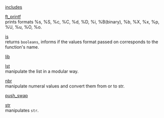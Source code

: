 [includes](https://github.com/spajeo/push_swap/tree/master/libft/includes)  	

[ft_printf](https://github.com/spajeo/push_swap/tree/master/libft/ft_printf)  
	prints formats %s, %S, %c, %C, %d, %D, %i, %B(binary), %b, %X, %x, %p, %U, %u, %O, %o.
	
[is](https://github.com/spajeo/push_swap/tree/master/libft/is)     
  returns `booleans`, informs if the values format passed on corresponds to the function's name.

[lib](https://github.com/spajeo/push_swap/tree/master/libft/lib)     
  	

[lst](https://github.com/spajeo/push_swap/tree/master/libft/lst)            	
  manipulate the list in a modular way.

[nbr](https://github.com/spajeo/push_swap/tree/master/libft/nbr)       	   
  manipulate numeral values and convert them from or to str.

[push_swap](https://github.com/spajeo/push_swap/tree/master/libft/push_swap)      	

[str](https://github.com/spajeo/push_swap/tree/master/libft/str)  	       
	manipulates `str`.

